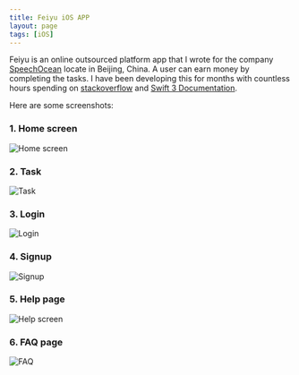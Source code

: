 ```yaml
---
title: Feiyu iOS APP
layout: page
tags: [iOS]
---
```

Feiyu is an online outsourced platform app that I wrote for the company [SpeechOcean](http://www.speechocean.com/) locate in Beijing, China. A user can earn money by completing the tasks. I have been developing this for months with countless hours spending on [stackoverflow](stackoverflow.com) and [Swift 3 Documentation](https://developer.apple.com/library/content/documentation/Swift/Conceptual/Swift_Programming_Language/).

Here are some screenshots:

### 1. Home screen

![Home screen]({{site.url}}/assets/home_screen_resize.png)

### 2. Task

![Task]({{site.url}}/assets/task_detail_resize.png)

### 3. Login

![Login]({{site.url}}/assets/login_resize.png)

### 4. Signup

![Signup]({{site.url}}/assets/signup_resize.png)

### 5. Help page

![Help screen]({{site.url}}/assets/help_screen_resize.png)

### 6. FAQ page

![FAQ]({{site.url}}/assets/faq_resize.png)
